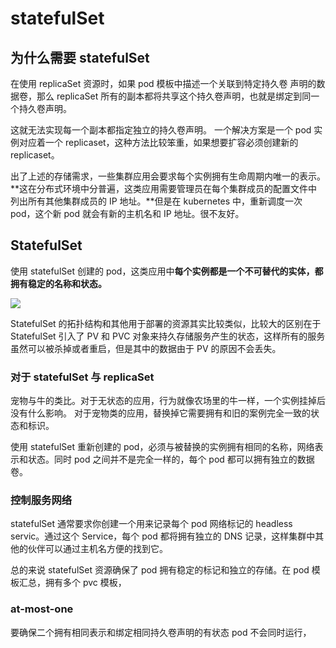 # statefulSet

## 为什么需要 statefulSet
在使用 replicaSet 资源时，如果 pod 模板中描述一个关联到特定持久卷 声明的数据卷，那么 replicaSet 所有的副本都将共享这个持久卷声明，也就是绑定到同一个持久卷声明。

这就无法实现每一个副本都指定独立的持久卷声明。 一个解决方案是一个 pod 实例对应着一个 replicaset，这种方法比较笨重，如果想要扩容必须创建新的replicaset。


出了上述的存储需求，一些集群应用会要求每个实例拥有生命周期内唯一的表示。**这在分布式环境中分普遍，这类应用需要管理员在每个集群成员的配置文件中列出所有其他集群成员的 IP 地址。**但是在 kubernetes 中，重新调度一次 pod，这个新 pod 就会有新的主机名和 IP 地址。很不友好。


## StatefulSet

使用 statefulSet 创建的 pod，这类应用中**每个实例都是一个不可替代的实体，都拥有稳定的名称和状态。**

![](http://ww4.sinaimg.cn/large/006tNc79ly1g65y25psacj30u40l03zm.jpg)

StatefulSet 的拓扑结构和其他用于部署的资源其实比较类似，比较大的区别在于 StatefulSet 引入了 PV 和 PVC 对象来持久存储服务产生的状态，这样所有的服务虽然可以被杀掉或者重启，但是其中的数据由于 PV 的原因不会丢失。
### 对于 statefulSet 与 replicaSet

宠物与牛的类比。对于无状态的应用，行为就像农场里的牛一样，一个实例挂掉后没有什么影响。  对于宠物类的应用，替换掉它需要拥有和旧的案例完全一致的状态和标识。

使用 statefulSet 重新创建的 pod，必须与被替换的实例拥有相同的名称，网络表示和状态。同时 pod 之间并不是完全一样的，每个 pod 都可以拥有独立的数据卷。

### 控制服务网络
 statefulSet  通常要求你创建一个用来记录每个 pod 网络标记的 headless servic。通过这个 Service，每个 pod 都将拥有独立的 DNS 记录，这样集群中其他的伙伴可以通过主机名方便的找到它。
 
 总的来说 statefulSet 资源确保了 pod 拥有稳定的标记和独立的存储。在 pod 模板汇总，拥有多个 pvc 模板，

### at-most-one
要确保二个拥有相同表示和绑定相同持久卷声明的有状态 pod 不会同时运行，